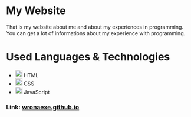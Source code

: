 # My Website

That is my website about me and about my experiences in programming. You can get a lot of informations about my experience with programming.

# Used Languages & Technologies

 - <img src="https://wronadev.github.io/assets/html-icon.png" width="20" height="20"> HTML
 - <img src="https://wronadev.github.io/assets/css-icon.png" width="20" height="20"> CSS
 - <img src="https://wronadev.github.io/assets/javascript-icon.png" width="20" height="20"> JavaScript

### **Link:** [wronaexe.github.io](https://wronexe.github.io)
